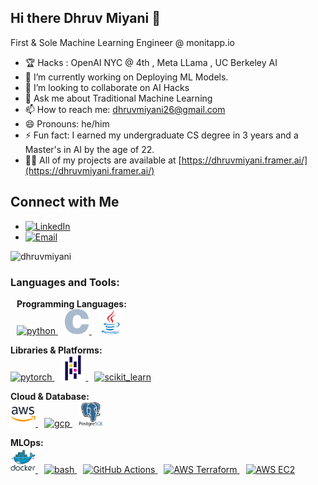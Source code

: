 ## Hi there Dhruv Miyani 👋

First & Sole Machine Learning Engineer @ monitapp.io 
- 🏆   Hacks : OpenAI NYC @ 4th , Meta LLama , UC Berkeley AI
- 🔭 I’m currently working on           Deploying ML Models.
- 👯 I’m looking to collaborate on AI Hacks
- 💬 Ask me about   Traditional Machine Learning  
- 📫 How to reach me:     dhruvmiyani26@gmail.com
- 😄 Pronouns:  he/him 
- ⚡ Fun fact: I earned my undergraduate CS degree in 3 years and a Master's in AI by the age of 22.
-  👨‍💻 All of my projects are available at [https://dhruvmiyani.framer.ai/](https://dhruvmiyani.framer.ai/)

###

## Connect with Me
- <a href="https://www.linkedin.com/in/dhruvmiyani/">
    <img src="https://github.com/user-attachments/assets/16a69ba6-0aae-47f0-9de3-df9f23d9ab21" width="50" alt="LinkedIn">
  </a>
- <a href="mailto:dhruvmiyani26@gmail.com">
    <img src="https://github.com/user-attachments/assets/81e2af31-953c-419d-a027-b9a976267fec" width="50" alt="Email">
  </a>


<p align="left"> <img src="https://komarev.com/ghpvc/?username=dhruvmiyani&label=Profile%20views&color=0e75b6&style=flat" alt="dhruvmiyani" /> </p>


  <!--  MLOps -->
 <h3 align="left">Languages and Tools:</h3>
<p align="left" style="margin: 10px;">
  <!-- Programming Languages -->
  <strong>Programming Languages:</strong><br>
  <a href="https://www.python.org" target="_blank" rel="noreferrer" style="margin-right: 10px;"> <img src="https://www.vectorlogo.zone/logos/python/python-icon.svg" alt="python" width="40" height="40"/> </a>
  <a href="https://www.cprogramming.com/" target="_blank" rel="noreferrer" style="margin-right: 10px;"> <img src="https://raw.githubusercontent.com/devicons/devicon/master/icons/c/c-original.svg" alt="c" width="40" height="40"/> </a>
  <a href="https://www.java.com" target="_blank" rel="noreferrer" style="margin-right: 10px;"> <img src="https://raw.githubusercontent.com/devicons/devicon/master/icons/java/java-original.svg" alt="java" width="40" height="40"/> </a>

  <!-- Libraries & Platforms -->
  <strong>Libraries & Platforms:</strong><br>
  <a href="https://pytorch.org/" target="_blank" rel="noreferrer" style="margin-right: 10px;"> <img src="https://www.vectorlogo.zone/logos/pytorch/pytorch-icon.svg" alt="pytorch" width="40" height="40"/> </a>
  <a href="https://pandas.pydata.org/" target="_blank" rel="noreferrer" style="margin-right: 10px;"> <img src="https://raw.githubusercontent.com/devicons/devicon/2ae2a900d2f041da66e950e4d48052658d850630/icons/pandas/pandas-original.svg" alt="pandas" width="40" height="40"/> </a>
  <a href="https://scikit-learn.org/" target="_blank" rel="noreferrer" style="margin-right: 10px;"> <img src="https://upload.wikimedia.org/wikipedia/commons/0/05/Scikit_learn_logo_small.svg" alt="scikit_learn" width="40" height="40"/> </a>

  <!-- Cloud & Database -->
  <strong>Cloud & Database:</strong><br>
  <a href="https://aws.amazon.com" target="_blank" rel="noreferrer" style="margin-right: 10px;"> <img src="https://raw.githubusercontent.com/devicons/devicon/master/icons/amazonwebservices/amazonwebservices-original-wordmark.svg" alt="aws" width="40" height="40"/> </a>
  <a href="https://cloud.google.com" target="_blank" rel="noreferrer" style="margin-right: 10px;"> <img src="https://www.vectorlogo.zone/logos/google_cloud/google_cloud-icon.svg" alt="gcp" width="40" height="40"/> </a>
  <a href="https://www.postgresql.org" target="_blank" rel="noreferrer" style="margin-right: 10px;"> <img src="https://raw.githubusercontent.com/devicons/devicon/master/icons/postgresql/postgresql-original-wordmark.svg" alt="postgresql" width="40" height="40"/> </a>

  <!-- Visualization & MLOps -->
  <strong>MLOps:</strong><br>
  <a href="https://www.docker.com/" target="_blank" rel="noreferrer" style="margin-right: 10px;"> <img src="https://raw.githubusercontent.com/devicons/devicon/master/icons/docker/docker-original-wordmark.svg" alt="docker" width="40" height="40"/> </a>
  <a href="https://www.gnu.org/software/bash/" target="_blank" rel="noreferrer" style="margin-right: 10px;"> <img src="https://www.vectorlogo.zone/logos/gnu_bash/gnu_bash-icon.svg" alt="bash" width="40" height="40"/> </a>
  <a href="https://github.com/features/actions" target="_blank" rel="noreferrer" style="margin-right: 10px;"> <img src="https://www.vectorlogo.zone/logos/github/github-icon.svg" alt="GitHub Actions" width="40" height="40"/> </a>
  <a href="https://aws.amazon.com/terraform" target="_blank" rel="noreferrer" style="margin-right: 10px;"> <img src="https://www.vectorlogo.zone/logos/terraformio/terraformio-icon.svg" alt="AWS Terraform" width="40" height="40"/> </a>
  <a href="https://aws.amazon.com/ec2/" target="_blank" rel="noreferrer" style="margin-right: 10px;"> <img src="https://www.vectorlogo.zone/logos/amazon_aws/amazon_aws-icon.svg" alt="AWS EC2" width="40" height="40"/> </a>
</p>

</p>






